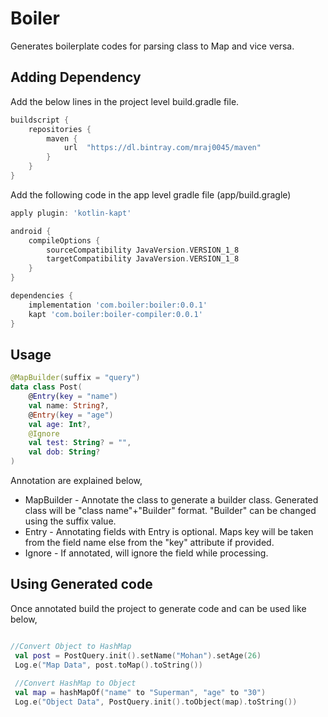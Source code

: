 # Boiler

Generates boilerplate codes for parsing class to Map and vice versa.

## Adding Dependency

Add the below lines in the project level build.gradle file.

```groovy
buildscript {
    repositories {
        maven {
            url  "https://dl.bintray.com/mraj0045/maven"
        }
    }
}
```

Add the following code in the app level gradle file (app/build.gragle)

```groovy
apply plugin: 'kotlin-kapt'

android {
    compileOptions {
        sourceCompatibility JavaVersion.VERSION_1_8
        targetCompatibility JavaVersion.VERSION_1_8
    }
}

dependencies {
    implementation 'com.boiler:boiler:0.0.1'
    kapt 'com.boiler:boiler-compiler:0.0.1'
}
```

## Usage

```kotlin
@MapBuilder(suffix = "query")
data class Post(
    @Entry(key = "name")
    val name: String?,
    @Entry(key = "age")
    val age: Int?,
    @Ignore
    val test: String? = "",
    val dob: String?
)
```
Annotation are explained below,
* MapBuilder - Annotate the class to generate a builder class. Generated class will be "class name"+"Builder" format. "Builder" can be changed using the suffix value.
* Entry - Annotating fields with Entry is optional. Maps key will be taken from the field name else from the "key" attribute if provided.
* Ignore - If annotated, will ignore the field while processing.


## Using Generated code
Once annotated build the project to generate code and can be used like below,

```kotlin

//Convert Object to HashMap
 val post = PostQuery.init().setName("Mohan").setAge(26)
 Log.e("Map Data", post.toMap().toString())
 
 //Convert HashMap to Object
 val map = hashMapOf("name" to "Superman", "age" to "30")
 Log.e("Object Data", PostQuery.init().toObject(map).toString())
 
```
